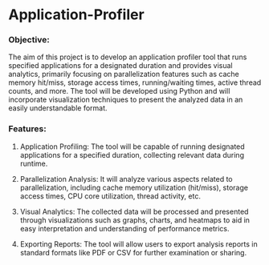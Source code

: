 # Application-Profiler

### Objective:
The aim of this project is to develop an application profiler tool that runs specified applications for a designated duration and provides visual analytics, primarily focusing on parallelization features such as cache memory hit/miss, storage access times, running/waiting times, active thread counts, and more. The tool will be developed using Python and will incorporate visualization techniques to present the analyzed data in an easily understandable format.

### Features:
1.	Application Profiling: The tool will be capable of running designated applications for a specified duration, collecting relevant data during runtime.

2.	Parallelization Analysis: It will analyze various aspects related to parallelization, including cache memory utilization (hit/miss), storage access times, CPU core utilization, thread activity, etc.

3.	Visual Analytics: The collected data will be processed and presented through visualizations such as graphs, charts, and heatmaps to aid in easy interpretation and understanding of performance metrics.

4.	Exporting Reports: The tool will allow users to export analysis reports in standard formats like PDF or CSV for further examination or sharing.
